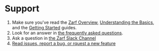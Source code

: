# Support

1. Make sure you've read the [Zarf Overview](./zarf-overview), [Understanding the Basics](./understand-the-basics), and the [Getting Started](./getting-started) guides. 
2. Look for an answer in [the frequently asked questions](./faq).
3. Ask a question in [the Zarf Slack Channel](https://kubernetes.slack.com/archives/C03B6BJAUJ3)
4. [Read issues, report a bug, or rquest a new feature](https://github.com/defenseunicorns/zarf/issues)
